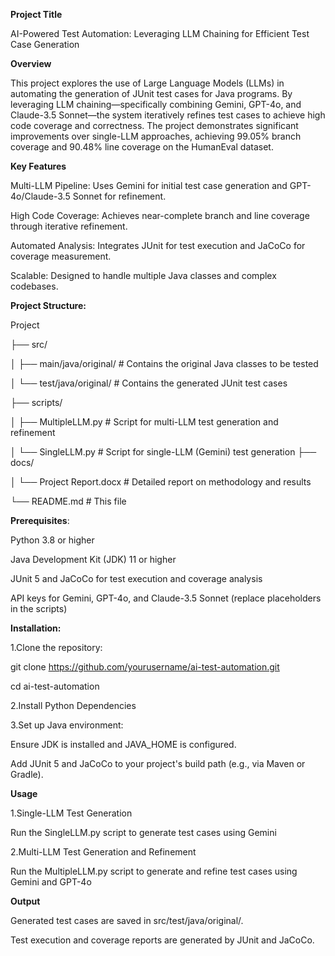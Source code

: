 **Project Title**

AI-Powered Test Automation: Leveraging LLM Chaining for Efficient Test Case Generation

**Overview**

This project explores the use of Large Language Models (LLMs) in automating the generation of JUnit test cases for Java programs. 
By leveraging LLM chaining—specifically combining Gemini, GPT-4o, and Claude-3.5 Sonnet—the system iteratively refines test cases to achieve high code coverage and correctness. 
The project demonstrates significant improvements over single-LLM approaches, achieving 99.05% branch coverage and 90.48% line coverage on the HumanEval dataset.


**Key Features**

Multi-LLM Pipeline: Uses Gemini for initial test case generation and GPT-4o/Claude-3.5 Sonnet for refinement.

High Code Coverage: Achieves near-complete branch and line coverage through iterative refinement.

Automated Analysis: Integrates JUnit for test execution and JaCoCo for coverage measurement.

Scalable: Designed to handle multiple Java classes and complex codebases.

**Project Structure:**

Project

├── src/

│   ├── main/java/original/          # Contains the original Java classes to be tested

│   └── test/java/original/          # Contains the generated JUnit test cases

├── scripts/

│   ├── MultipleLLM.py               # Script for multi-LLM test generation and refinement

│   └── SingleLLM.py                 # Script for single-LLM (Gemini) test generation
├── docs/

│   └── Project Report.docx          # Detailed report on methodology and results

└── README.md                        # This file



**Prerequisites**:

Python 3.8 or higher

Java Development Kit (JDK) 11 or higher

JUnit 5 and JaCoCo for test execution and coverage analysis

API keys for Gemini, GPT-4o, and Claude-3.5 Sonnet (replace placeholders in the scripts)


**Installation:**

1.Clone the repository:

git clone https://github.com/yourusername/ai-test-automation.git

cd ai-test-automation

2.Install Python Dependencies

3.Set up Java environment:

  Ensure JDK is installed and JAVA_HOME is configured.

  Add JUnit 5 and JaCoCo to your project's build path (e.g., via Maven or Gradle).


**Usage**

  1.Single-LLM Test Generation
  
   Run the SingleLLM.py script to generate test cases using Gemini
  
  2.Multi-LLM Test Generation and Refinement
    
  Run the MultipleLLM.py script to generate and refine test cases using Gemini and GPT-4o

  **Output**
  
   Generated test cases are saved in src/test/java/original/.

   Test execution and coverage reports are generated by JUnit and JaCoCo.
  


